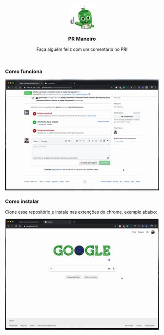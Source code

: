 <p align="center">
  <img align="center" src="icon.png" width="80" />
  <h3 align="center">PR Maneiro</h3>
  <p align="center">Faça alguém feliz com um comentário no PR!</p>

  <p align="center">
    <img src="" align="center">
  </p>
</p>

### Como funciona

![demo 1](assets/demo-1.gif)


### Como instalar

Clone esse repositório e instale nas extenções do chrome, exemplo abaixo:

![demo 2](assets/demo-2.gif)

